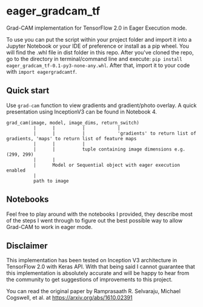 # eager_gradcam_tf
Grad-CAM implementation for TensorFlow 2.0 in Eager Execution mode.

To use you can put the script within your project folder and import it into a Jupyter Notebook or your IDE of preference or install as a pip wheel. You will find the .whl file in dist folder in this repo. After you've cloned the repo, go to the directory in terminal/command line and execute: `pip install eager_gradcam_tf-0.1-py3-none-any.whl`. After that, import it to your code with `import eagergradcamtf`.

## Quick start
Use `grad-cam` function to view gradients and gradient/photo overlay. A quick presentation using InceptionV3 can be found in Notebook 4.

```
grad_cam(image, model, image_dims, return_switch)
          |      |          |            |
          |      |          |            'gradients' to return list of gradients, 'maps' to return list of feature maps
          |      |          |
          |      |          tuple containing image dimensions e.g. (299, 299)
          |      |
          |      Model or Sequential object with eager execution enabled
          |
          path to image
```

## Notebooks
Feel free to play around with the notebooks I provided, they describe most of the steps I went through to figure out the best possible way to allow Grad-CAM to work in eager mode.

## Disclaimer

This implementation has been tested on Inception V3 architecture in TensorFlow 2.0 with Keras API.
With that being said I cannot guarantee that this implementation is absolutely accurate and will be happy to hear from the community to get suggestions of improvements to this project.

You can read the original paper by Ramprasaath R. Selvaraju, Michael Cogswell, et al. at https://arxiv.org/abs/1610.02391

